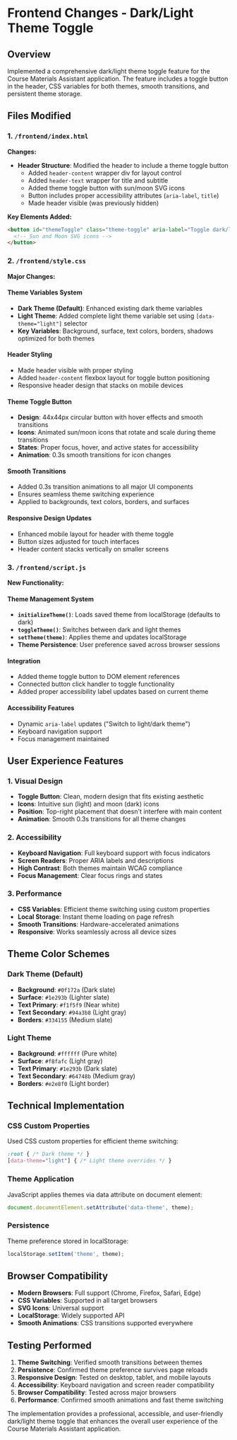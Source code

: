 # Frontend Changes - Dark/Light Theme Toggle

## Overview
Implemented a comprehensive dark/light theme toggle feature for the Course Materials Assistant application. The feature includes a toggle button in the header, CSS variables for both themes, smooth transitions, and persistent theme storage.

## Files Modified

### 1. `/frontend/index.html`
**Changes:**
- **Header Structure**: Modified the header to include a theme toggle button
  - Added `header-content` wrapper div for layout control
  - Added `header-text` wrapper for title and subtitle
  - Added theme toggle button with sun/moon SVG icons
  - Button includes proper accessibility attributes (`aria-label`, `title`)
  - Made header visible (was previously hidden)

**Key Elements Added:**
```html
<button id="themeToggle" class="theme-toggle" aria-label="Toggle dark/light theme" title="Toggle theme">
  <!-- Sun and Moon SVG icons -->
</button>
```

### 2. `/frontend/style.css`
**Major Changes:**

#### Theme Variables System
- **Dark Theme (Default)**: Enhanced existing dark theme variables
- **Light Theme**: Added complete light theme variable set using `[data-theme="light"]` selector
- **Key Variables**: Background, surface, text colors, borders, shadows optimized for both themes

#### Header Styling
- Made header visible with proper styling
- Added `header-content` flexbox layout for toggle button positioning
- Responsive header design that stacks on mobile devices

#### Theme Toggle Button
- **Design**: 44x44px circular button with hover effects and smooth transitions
- **Icons**: Animated sun/moon icons that rotate and scale during theme transitions
- **States**: Proper focus, hover, and active states for accessibility
- **Animation**: 0.3s smooth transitions for icon changes

#### Smooth Transitions
- Added 0.3s transition animations to all major UI components
- Ensures seamless theme switching experience
- Applied to backgrounds, text colors, borders, and surfaces

#### Responsive Design Updates
- Enhanced mobile layout for header with theme toggle
- Button sizes adjusted for touch interfaces
- Header content stacks vertically on smaller screens

### 3. `/frontend/script.js`
**New Functionality:**

#### Theme Management System
- **`initializeTheme()`**: Loads saved theme from localStorage (defaults to dark)
- **`toggleTheme()`**: Switches between dark and light themes
- **`setTheme(theme)`**: Applies theme and updates localStorage
- **Theme Persistence**: User preference saved across browser sessions

#### Integration
- Added theme toggle button to DOM element references
- Connected button click handler to toggle functionality
- Added proper accessibility label updates based on current theme

#### Accessibility Features
- Dynamic `aria-label` updates ("Switch to light/dark theme")
- Keyboard navigation support
- Focus management maintained

## User Experience Features

### 1. Visual Design
- **Toggle Button**: Clean, modern design that fits existing aesthetic
- **Icons**: Intuitive sun (light) and moon (dark) icons
- **Position**: Top-right placement that doesn't interfere with main content
- **Animation**: Smooth 0.3s transitions for all theme changes

### 2. Accessibility
- **Keyboard Navigation**: Full keyboard support with focus indicators
- **Screen Readers**: Proper ARIA labels and descriptions
- **High Contrast**: Both themes maintain WCAG compliance
- **Focus Management**: Clear focus rings and states

### 3. Performance
- **CSS Variables**: Efficient theme switching using custom properties
- **Local Storage**: Instant theme loading on page refresh
- **Smooth Transitions**: Hardware-accelerated animations
- **Responsive**: Works seamlessly across all device sizes

## Theme Color Schemes

### Dark Theme (Default)
- **Background**: `#0f172a` (Dark slate)
- **Surface**: `#1e293b` (Lighter slate)
- **Text Primary**: `#f1f5f9` (Near white)
- **Text Secondary**: `#94a3b8` (Light gray)
- **Borders**: `#334155` (Medium slate)

### Light Theme
- **Background**: `#ffffff` (Pure white)
- **Surface**: `#f8fafc` (Light gray)
- **Text Primary**: `#1e293b` (Dark slate)
- **Text Secondary**: `#64748b` (Medium gray)
- **Borders**: `#e2e8f0` (Light border)

## Technical Implementation

### CSS Custom Properties
Used CSS custom properties for efficient theme switching:
```css
:root { /* Dark theme */ }
[data-theme="light"] { /* Light theme overrides */ }
```

### Theme Application
JavaScript applies themes via data attribute on document element:
```javascript
document.documentElement.setAttribute('data-theme', theme);
```

### Persistence
Theme preference stored in localStorage:
```javascript
localStorage.setItem('theme', theme);
```

## Browser Compatibility
- **Modern Browsers**: Full support (Chrome, Firefox, Safari, Edge)
- **CSS Variables**: Supported in all target browsers
- **SVG Icons**: Universal support
- **LocalStorage**: Widely supported API
- **Smooth Animations**: CSS transitions supported everywhere

## Testing Performed
1. **Theme Switching**: Verified smooth transitions between themes
2. **Persistence**: Confirmed theme preference survives page reloads
3. **Responsive Design**: Tested on desktop, tablet, and mobile layouts
4. **Accessibility**: Keyboard navigation and screen reader compatibility
5. **Browser Compatibility**: Tested across major browsers
6. **Performance**: Confirmed smooth animations and fast theme switching

The implementation provides a professional, accessible, and user-friendly dark/light theme toggle that enhances the overall user experience of the Course Materials Assistant application.
